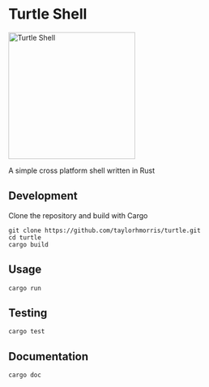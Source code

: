 # Turtle Shell

<img src="https://github.com/user-attachments/assets/5a48c2dd-3c25-4c1f-9bec-df1415b78ee2" alt="Turtle Shell" width="250" />

A simple cross platform shell written in Rust

## Development

Clone the repository and build with Cargo

```
git clone https://github.com/taylorhmorris/turtle.git
cd turtle
cargo build
```

## Usage

```
cargo run
```

## Testing

```
cargo test
```

## Documentation

```
cargo doc
```

